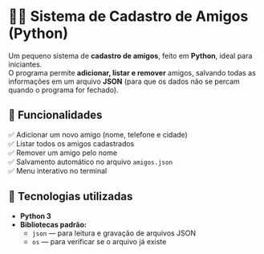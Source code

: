 # 🧍‍♂️ Sistema de Cadastro de Amigos (Python)

Um pequeno sistema de **cadastro de amigos**, feito em **Python**, ideal para iniciantes.  
O programa permite **adicionar, listar e remover** amigos, salvando todas as informações em um arquivo **JSON** (para que os dados não se percam quando o programa for fechado).


## 🚀 Funcionalidades

✅ Adicionar um novo amigo (nome, telefone e cidade)  
✅ Listar todos os amigos cadastrados  
✅ Remover um amigo pelo nome  
✅ Salvamento automático no arquivo `amigos.json`  
✅ Menu interativo no terminal  


## 🧠 Tecnologias utilizadas

- **Python 3**
- **Bibliotecas padrão:**
  - `json` — para leitura e gravação de arquivos JSON  
  - `os` — para verificar se o arquivo já existe


